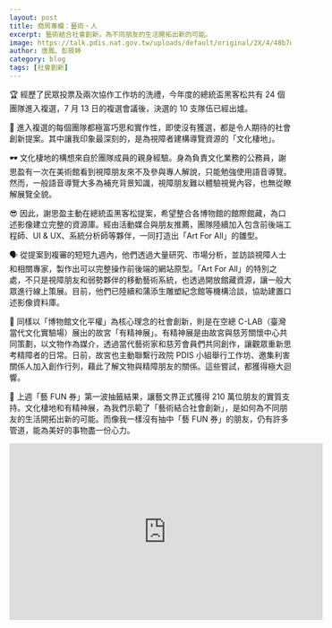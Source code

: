 ```yaml
---
layout: post
title: 商周專欄：藝術・人
excerpt: 藝術結合社會創新，為不同朋友的生活開拓出新的可能。
image: https://talk.pdis.nat.gov.tw/uploads/default/original/2X/4/48b7d83147995d0b533ed091bf008b27e24e0194.jpeg
author: 唐鳳、彭筱婷
category: blog
tags: [社會創新]
---
```


🏆 經歷了民眾投票及兩次協作工作坊的洗禮，今年度的總統盃黑客松共有 24 個團隊進入複選，7 月 13 日的複選會議後，決選的 10 支隊伍已經出爐。

🎨 進入複選的每個團隊都極富巧思和實作性，即使沒有獲選，都是令人期待的社會創新提案。其中讓我印象最深刻的，是為視障者建構導覽資源的「文化棲地」。

🕶️ 文化棲地的構想來自於團隊成員的親身經驗。身為負責文化業務的公務員，謝思盈有一次在美術館看到視障朋友來不及參與專人解說，只能勉強使用語音導覽。然而，一般語音導覽大多為補充背景知識，視障朋友難以體驗視覺內容，也無從瞭解展覽全貌。

😎 因此，謝思盈主動在總統盃黑客松提案，希望整合各博物館的館際館藏，為口述影像建立完整的資源庫。經由活動媒合與朋友推薦，團隊陸續加入包含前後端工程師、UI & UX、系統分析師等夥伴，一同打造出「Art For All」的雛型。

🗣️ 從提案到複審的短短九週內，他們透過大量研究、市場分析，並訪談視障人士和相關專家，製作出可以完整操作前後端的網站原型。「Art For All」的特別之處，不只是視障朋友和弱勢夥伴的移動藝術系統，也透過開放館藏資源，讓一般大眾進行線上策展。目前，他們已陸續和蒲添生雕塑紀念館等機構洽談，協助建置口述影像資料庫。

💬 同樣以「博物館文化平權」為核心理念的社會創新，則是在空總 C-LAB（臺灣當代文化實驗場）展出的故宮「有精神展」。有精神展是由故宮與慈芳關懷中心共同策劃，以文物作為媒介，透過當代藝術家和慈芳會員們共同創作，讓觀眾重新思考精障者的日常。日前，故宮也主動聯繫行政院 PDIS 小組舉行工作坊、邀集利害關係人加入創作行列，藉此了解文物與精障朋友的關係。這些嘗試，都獲得極大迴響。

🎁 上週「藝 FUN 券」第一波抽籤結果，讓藝文界正式獲得 210 萬位朋友的實質支持。文化棲地和有精神展，為我們示範了「藝術結合社會創新」，是如何為不同朋友的生活開拓出新的可能。而像我一樣沒有抽中「藝 FUN 券」的朋友，仍有許多管道，能為美好的事物盡一份心力。

<iframe width="560" height="315" src="https://www.youtube.com/embed/cXn_US6xCZw" frameborder="0" allowfullscreen></iframe>
